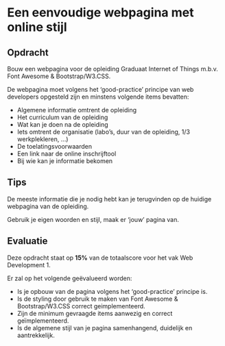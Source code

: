 # Een eenvoudige webpagina met online stijl

## Opdracht

Bouw een webpagina voor de opleiding Graduaat Internet of Things m.b.v. Font Awesome & Bootstrap/W3.CSS.

De webpagina moet volgens het ‘good-practice’ principe van web developers opgesteld zijn en minstens volgende items bevatten:
* Algemene informatie omtrent de opleiding
* Het curriculum van de opleiding
* Wat kan je doen na de opleiding
* Iets omtrent de organisatie (labo’s, duur van de opleiding, 1/3 werkplekleren, …)
* De toelatingsvoorwaarden
* Een link naar de online inschrijftool
* Bij wie kan je informatie bekomen

## Tips

De meeste informatie die je nodig hebt kan je terugvinden op de huidige webpagina van de opleiding.

Gebruik je eigen woorden en stijl, maak er ‘jouw’ pagina van.

## Evaluatie

Deze opdracht staat op **15%** van de totaalscore voor het vak Web Development 1.

Er zal op het volgende geëvalueerd worden:
* Is je opbouw van de pagina volgens het ‘good-practice’ principe is.
* Is de styling door gebruik te maken van Font Awesome & Bootstrap/W3.CSS correct geimplementeerd.
* Zijn de minimum gevraagde items aanwezig en correct geïmplementeerd.
* Is de algemene stijl van je pagina samenhangend, duidelijk en aantrekkelijk.


